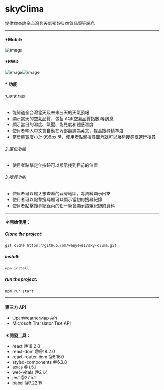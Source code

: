 # skyClima

提供你查詢全台灣的天氣預報及空氣品質等訊息

---

#### \*Mobile

![image](https://github.com/wanyewei/sky-clima/assets/122330163/b8191344-a947-4058-96c4-83a993ef0718)

#### \*RWD

![image](https://github.com/wanyewei/sky-clima/assets/122330163/b3fd1c64-dae7-4042-88e2-031e966f235a)![image](https://github.com/wanyewei/sky-clima/assets/122330163/994b4efa-09a9-41a3-8db0-7092e78127fd)

#### \* 功能

###### 1.基本功能

- 能知道全台灣當天及未來五天的天氣預報
- 顯示當天的空氣品質，包括 AQI(空氣品質指數)等訊息
- 顯示當日的濕度、氣壓、能見度和體感溫度
- 使用者輸入中文會自動在內部翻譯為英文，提高搜尋精準度
- 當螢幕寬度小於 996px 時，使用者點擊搜尋圖示就可以展開搜尋框進行搜尋

###### 2.定位功能

- 使用者點擊定位按鈕可以顯示找到目前的位置

###### 3.搜尋功能

- 使用者可以輸入想查看的台灣地區，將資料顯示出來
- 使用者可以點擊搜尋框可以顯示當初的搜尋紀錄
- 使用者點擊搜尋紀錄內的任一筆會顯示該筆紀錄的資料

---

#### ＊開始使用：

##### Clone the project:

    git clone https://github.com/wanyewei/sky-clima.git

##### install:

    npm install

##### run the project:

    npm run start

---

#### 第三方 API

- OpenWeatherMap API
- Microsoft Translator Text API

#### ＊開發工具：

- react @18.2.0
- react-dom @@18.2.0
- react-router-dom @6.16.0
- styled-components @6.0.8
- axios @1.5.1
- web-vitals @2.1.4
- jest @27.5.1
- babel @7.22.15
